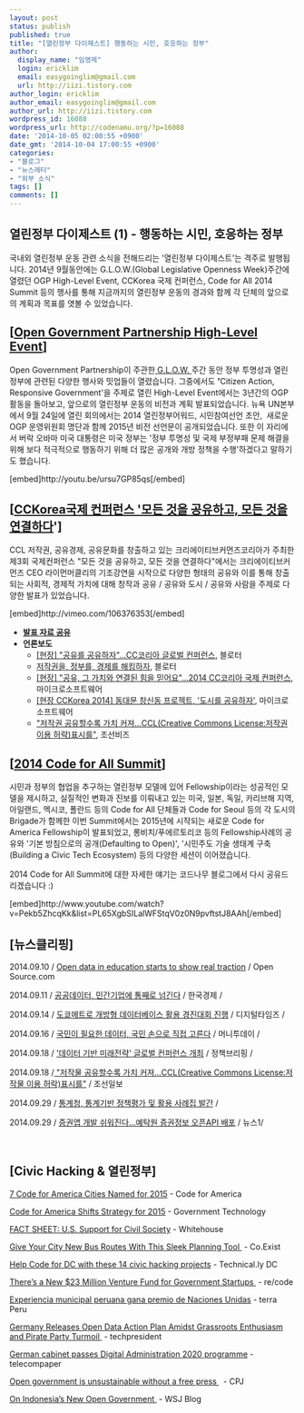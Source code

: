 ```yaml
---
layout: post
status: publish
published: true
title: "[열린정부 다이제스트] 행동하는 시민, 호응하는 정부"
author:
  display_name: "임영제"
  login: ericklim
  email: easygoinglim@gmail.com
  url: http://iizi.tistory.com
author_login: ericklim
author_email: easygoinglim@gmail.com
author_url: http://iizi.tistory.com
wordpress_id: 16088
wordpress_url: http://codenamu.org/?p=16088
date: '2014-10-05 02:00:55 +0900'
date_gmt: '2014-10-04 17:00:55 +0900'
categories:
- "블로그"
- "뉴스레터"
- "외부 소식"
tags: []
comments: []
---
```

<h2><strong>열린정부 다이제스트 (1) - 행동하는 시민, 호응하는 정부</strong></h2>
<p>국내외 열린정부 운동 관련 소식을 전해드리는 '열린정부 다이제스트'는 격주로 발행됩니다. 2014년 9월동안에는 G.L.O.W.(Global Legislative Openness Week)주간에 열렸던 OGP High-Level Event, CCKorea 국제 컨퍼런스, Code for All 2014 Summit 등의 행사를 통해 지금까지의 열린정부 운동의 경과와 함께 각 단체의 앞으로의 계획과 목표를 엿볼 수 있었습니다.</p>
<h2><strong>[<a href="http://www.opengovpartnership.org/ogp-high-level-event-september-24-new-york" target="_blank">Open Government Partnership High-Level Event</a>]</strong></h2>
<p>Open Government Partnership이 주관한<a href="http://openparl2014.org/" target="_blank"> G.L.O.W. </a>주간 동안 정부 투명성과 열린정부에 관련된 다양한 행사와 밋업들이 열렸습니다. 그중에서도 <strong>'</strong>Citizen Action, Responsive Government'을 주제로 열린 High-Level Event에서는 3년간의 OGP 활동을 돌아보고, 앞으로의 열린정부 운동의 비전과 계획 발표되었습니다. 뉴욕 UN본부에서 9월 24일에 열린 회의에서는 2014 열린정부어워드, 시민참여선언 초안,  새로운 OGP 운영위원회 명단과 함께 2015년 비전 선언문이 공개되었습니다. 또한 이 자리에서 버락 오바마 미국 대통령은 미국 정부는 '정부 투명성 및 국제 부정부패 문제 해결을 위해 보다 적극적으로 행동하기 위해 더 많은 공개와 개방 정책을 수행'하겠다고 말하기도 했습니다.</p>
<p>[embed]http://youtu.be/ursu7GP85qs[/embed]</p>
<h2><strong>[<a href="http://2014con.cckorea.org/" target="_blank">CCKorea국제 컨퍼런스 '모든 것을 공유하고, 모든 것을 연결하다</a>']</strong></h2>
<p>CCL 저작권, 공유경제, 공유문화를 창출하고 있는 크리에이티브커먼즈코리아가 주최한 제3회 국제컨퍼런스 "모든 것을 공유하고, 모든 것을 연결하다"에서는 크리에이티브커먼즈 CEO 라이먼머클리의 기조강연을 시작으로 다양한 형태의 공유와 이를 통해 창출되는 사회적, 경제적 가치에 대해 창작과 공유 / 공유와 도시 / 공유와 사람을 주제로 다양한 발표가 있었습니다.</p>
<p>[embed]http://vimeo.com/106376353[/embed]</p>
<ul>
<li><strong><a href="http://www.cckorea.org/xe/?document_srl=1365294" target="_blank">발표 자료 공유</a></strong></li>
<li><strong>언론보도</strong>
<ul>
<li><a href="http://www.bloter.net/archives/206598" target="_blank">[현장] "공유를 공유하자"...CC코리아 글로벌 컨퍼런스</a>, 블로터</li>
<li><a href="http://www.bloter.net/archives/206592" target="_blank">저작권을, 정부를, 경제를 해킹하자</a>, 블로터</li>
<li><a href="http://news.imaso.co.kr/115911" target="_blank">[현장] "공유, 그 가치와 연결된 힘을 믿어요"...2014 CC코리아 국제 컨퍼런스</a>, 마이크로소프트웨어</li>
<li><a href="http://news.imaso.co.kr/116021" target="_blank">[현장 CCKorea 2014] 동대문 창신동 프로젝트, '도시를 공유하자'</a>, 마이크로소프트웨어</li>
<li><a href="http://biz.chosun.com/site/data/html_dir/2014/09/17/2014091704840.html" target="_blank">"저작권 공유할수록 가치 커져...CCL(Creative Commons License:저작권 이용 허락)표시를"</a>, 조선비즈</li>
</ul>
</li>
</ul>
<h2><strong>[<a href="http://www.codeforamerica.org/summit/" target="_blank">2014 Code for All Summit</a>]</strong></h2>
<p>시민과 정부의 협업을 추구하는 열린정부 모델에 있어 Fellowship이라는 성공적인 모델을 제시하고, 실질적인 변화과 진보를 이뤄내고 있는 미국, 일본, 독일, 카리브해 지역, 아일랜드, 멕시코, 폴란드 등의 Code for All 단체들과 Code for Seoul 등의 각 도시의 Brigade가 함께한 이번 Summit에서는 2015년에 시작되는 새로운 Code for America Fellowship이 발표되었고, 롱비치/푸에르토리코 등의 Fellowship사례의 공유와 '기본 방침으로의 공개(Defaulting to Open)', '시민주도 기술 생태계 구축 (Building a Civic Tech Ecosystem) 등의 다양한 세션이 이어졌습니다.</p>
<p>2014 Code for All Summit에 대한 자세한 얘기는 코드나무 블로그에서 다시 공유드리겠습니다 :)</p>
<p>[embed]http://www.youtube.com/watch?v=Pekb5ZhcqKk&#038;list=PL65XgbSILalWFStqV0z0N9pvftstJ8AAh[/embed]</p>
<h2><strong>[뉴스클리핑]</strong></h2>
<p>2014.09.10 / <a href="http://opensource.com/education/14/9/big-data-open-education " target="_blank">Open data in education starts to show real traction</a> / Open Source.com</p>
<p>2014.09.11 / <a href="http://www.hankyung.com/news/app/newsview.php?aid=2014091199931" target="_blank">공공데이터, 민간기업에 통째로 넘긴다</a> / 한국경제 /</p>
<p>2014.09.14 / <a href=" http://www.dt.co.kr/contents.html?article_no=2014091402109960718001" target="_blank">도쿄메트로 개방형 데이터베이스 활용 경진대회 진행</a> / 디지털타임즈 /</p>
<p>2014.09.16 / <a href=" http://www.mt.co.kr/view/mtview.php?type=1&amp;no=2014091609484964814&amp;outlink=1" target="_blank">국민이 필요한 데이터, 국민 손으로 직접 고른다</a> / 머니투데이 /</p>
<p>2014.09.18 / <a href=" http://www.korea.kr/policy/pressReleaseView.do?newsId=155993891" target="_blank">'데이터 기반 미래전략' 글로벌 컨퍼런스 개최</a> / 정책브리핑 /</p>
<p>2014.09.18 /<a href=" http://biz.chosun.com/site/data/html_dir/2014/09/17/2014091704840.html" target="_blank"> "저작물 공유할수록 가치 커져...CCL(Creative Commons License:저작물 이용 허락)표시를"</a> / 조선일보</p>
<p>2014.09.29 / <a href=" http://www.korea.kr/policy/pressReleaseView.do?newsId=155996835" target="_blank">통계청, 통계기반 정책평가 및 활용 사례집 발간</a> /</p>
<p>2014.09.29 / <a href="http://news1.kr/articles/?1879545" target="_blank">증권앱 개발 쉬워진다…예탁원 증권정보 오픈API 배포</a> / 뉴스1/</p>
<p>&nbsp;</p>
<h2><strong>[Civic Hacking &amp; 열린정부]</strong></h2>
<p><a href="http://www.govtech.com/local/7-Code-for-America-Cities-Named-for-2015.html" target="_blank">7 Code for America Cities Named for 2015</a> - Code for America</p>
<p><a href="http://www.govtech.com/data/Code-for-America-Shifts-Strategy-for-2015.html" target="_blank">Code for America Shifts Strategy for 2015</a> - Government Technology</p>
<p><a href="http://www.whitehouse.gov/the-press-office/2014/09/23/fact-sheet-us-support-civil-society" target="_blank">FACT SHEET: U.S. Support for Civil Society</a> - Whitehouse</p>
<p><a href="http://www.fastcoexist.com/3035560/give-your-city-new-bus-routes-with-this-sleek-planning-tool" target="_blank">Give Your City New Bus Routes With This Sleek Planning Tool </a> - Co.Exist</p>
<p><a href="http://technical.ly/dc/2014/09/09/help-code-dc-14-civic-hacking-projects/" target="_blank">Help Code for DC with these 14 civic hacking projects</a> - Technical.ly DC</p>
<p><a href="http://recode.net/2014/09/15/new-venture-fund-focuses-on-government-technology-startups/" target="_blank">There’s a New $23 Million Venture Fund for Government Startups </a> - re/code</p>
<p><a href=" http://noticias.terra.com.pe/peru/experiencia-municipal-peruana-gana-premio-de-naciones-unidas,32a9723e914a8410VgnVCM3000009af154d0RCRD.html" target="_blank">Experiencia municipal peruana gana premio de Naciones Unidas</a> - terra Peru</p>
<p><a href="http://techpresident.com/news/wegov/25280/germany-releases-open-data-action-plan" target="_blank">Germany Releases Open Data Action Plan Amidst Grassroots Enthusiasm and Pirate Party Turmoil </a> - techpresident</p>
<p><a href="http://www.telecompaper.com/news/german-cabinet-passes-digital-administration-2020-programme--1037730" target="_blank">German cabinet passes Digital Administration 2020 programme</a> - telecompaper</p>
<p><a href="https://cpj.org/blog/2014/09/open-government-is-unsustainable-without-a-free-pr.php" target="_blank">Open government is unsustainable without a free press </a>  - CPJ</p>
<p><a href="http://blogs.wsj.com/briefly/2014/09/17/on-indonesias-new-open-government-the-short-answer/" target="_blank">On Indonesia’s New Open Government </a> - WSJ Blog</p>
